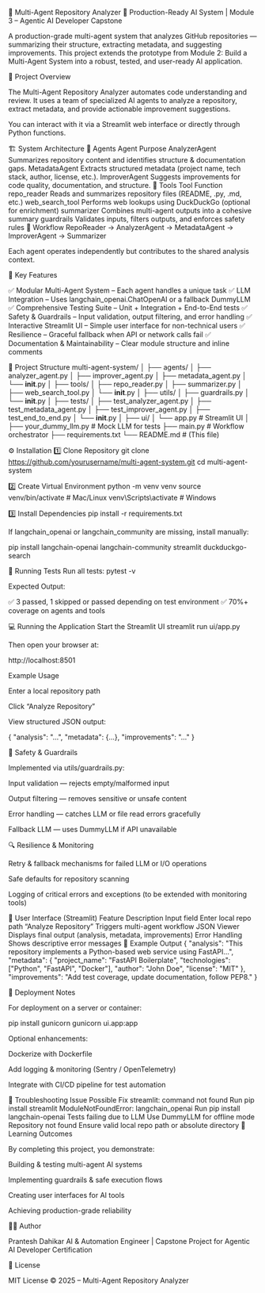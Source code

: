 🧠 Multi-Agent Repository Analyzer
🚀 Production-Ready AI System | Module 3 – Agentic AI Developer Capstone

A production-grade multi-agent system that analyzes GitHub repositories — summarizing their structure, extracting metadata, and suggesting improvements.
This project extends the prototype from Module 2: Build a Multi-Agent System into a robust, tested, and user-ready AI application.

🌟 Project Overview

The Multi-Agent Repository Analyzer automates code understanding and review.
It uses a team of specialized AI agents to analyze a repository, extract metadata, and provide actionable improvement suggestions.

You can interact with it via a Streamlit web interface or directly through Python functions.

🏗️ System Architecture
🔹 Agents
Agent	Purpose
AnalyzerAgent	Summarizes repository content and identifies structure & documentation gaps.
MetadataAgent	Extracts structured metadata (project name, tech stack, author, license, etc.).
ImproverAgent	Suggests improvements for code quality, documentation, and structure.
🔹 Tools
Tool	Function
repo_reader	Reads and summarizes repository files (README, .py, .md, etc.)
web_search_tool	Performs web lookups using DuckDuckGo (optional for enrichment)
summarizer	Combines multi-agent outputs into a cohesive summary
guardrails	Validates inputs, filters outputs, and enforces safety rules
🔹 Workflow
RepoReader → AnalyzerAgent → MetadataAgent → ImproverAgent → Summarizer


Each agent operates independently but contributes to the shared analysis context.

🧩 Key Features

✅ Modular Multi-Agent System – Each agent handles a unique task
✅ LLM Integration – Uses langchain_openai.ChatOpenAI or a fallback DummyLLM
✅ Comprehensive Testing Suite – Unit + Integration + End-to-End tests
✅ Safety & Guardrails – Input validation, output filtering, and error handling
✅ Interactive Streamlit UI – Simple user interface for non-technical users
✅ Resilience – Graceful fallback when API or network calls fail
✅ Documentation & Maintainability – Clear module structure and inline comments

🧰 Project Structure
multi-agent-system/
│
├── agents/
│   ├── analyzer_agent.py
│   ├── improver_agent.py
│   ├── metadata_agent.py
│   └── __init__.py
│
├── tools/
│   ├── repo_reader.py
│   ├── summarizer.py
│   ├── web_search_tool.py
│   └── __init__.py
│
├── utils/
│   ├── guardrails.py
│   └── __init__.py
│
├── tests/
│   ├── test_analyzer_agent.py
│   ├── test_metadata_agent.py
│   ├── test_improver_agent.py
│   ├── test_end_to_end.py
│   └── __init__.py
│
├── ui/
│   └── app.py                  # Streamlit UI
│
├── your_dummy_llm.py           # Mock LLM for tests
├── main.py                     # Workflow orchestrator
├── requirements.txt
└── README.md                   # (This file)

⚙️ Installation
1️⃣ Clone Repository
git clone https://github.com/yourusername/multi-agent-system.git
cd multi-agent-system

2️⃣ Create Virtual Environment
python -m venv venv
source venv/bin/activate     # Mac/Linux
venv\Scripts\activate        # Windows

3️⃣ Install Dependencies
pip install -r requirements.txt


If langchain_openai or langchain_community are missing, install manually:

pip install langchain-openai langchain-community streamlit duckduckgo-search

🧪 Running Tests
Run all tests:
pytest -v

Expected Output:

✅ 3 passed, 1 skipped or passed depending on test environment
✅ 70%+ coverage on agents and tools

💻 Running the Application
Start the Streamlit UI
streamlit run ui/app.py


Then open your browser at:

http://localhost:8501

Example Usage

Enter a local repository path

Click “Analyze Repository”

View structured JSON output:

{
  "analysis": "...",
  "metadata": {...},
  "improvements": "..."
}

🧠 Safety & Guardrails

Implemented via utils/guardrails.py:

Input validation — rejects empty/malformed input

Output filtering — removes sensitive or unsafe content

Error handling — catches LLM or file read errors gracefully

Fallback LLM — uses DummyLLM if API unavailable

🔍 Resilience & Monitoring

Retry & fallback mechanisms for failed LLM or I/O operations

Safe defaults for repository scanning

Logging of critical errors and exceptions (to be extended with monitoring tools)

🎨 User Interface (Streamlit)
Feature	Description
Input field	Enter local repo path
“Analyze Repository”	Triggers multi-agent workflow
JSON Viewer	Displays final output (analysis, metadata, improvements)
Error Handling	Shows descriptive error messages
🧾 Example Output
{
  "analysis": "This repository implements a Python-based web service using FastAPI...",
  "metadata": {
    "project_name": "FastAPI Boilerplate",
    "technologies": ["Python", "FastAPI", "Docker"],
    "author": "John Doe",
    "license": "MIT"
  },
  "improvements": "Add test coverage, update documentation, follow PEP8."
}

🧩 Deployment Notes

For deployment on a server or container:

pip install gunicorn
gunicorn ui.app:app


Optional enhancements:

Dockerize with Dockerfile

Add logging & monitoring (Sentry / OpenTelemetry)

Integrate with CI/CD pipeline for test automation

📘 Troubleshooting
Issue	Possible Fix
streamlit: command not found	Run pip install streamlit
ModuleNotFoundError: langchain_openai	Run pip install langchain-openai
Tests failing due to LLM	Use DummyLLM for offline mode
Repository not found	Ensure valid local repo path or absolute directory
🏁 Learning Outcomes

By completing this project, you demonstrate:

Building & testing multi-agent AI systems

Implementing guardrails & safe execution flows

Creating user interfaces for AI tools

Achieving production-grade reliability

🧑‍💻 Author

Prantesh Dahikar
AI & Automation Engineer | Capstone Project for Agentic AI Developer Certification

🧩 License

MIT License © 2025 – Multi-Agent Repository Analyzer
